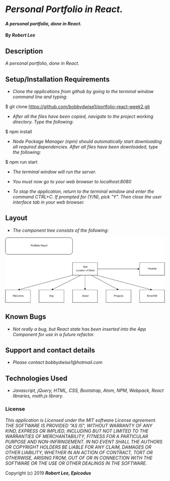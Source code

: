 # _Personal Portfolio in React._

#### _A personal portfolio, done in React._

#### By _**Robert Lee**_

## Description

_A personal portfolio, done in React._

## Setup/Installation Requirements

* _Clone the applications from github by going to the terminal window command line and typing:_

$ git clone https://github.com/bobbydwise1/portfolio-react-week2.git

* _After all the files have been copied, navigate to the project working directory.  Type the following:_

$ npm install

* _Node Package Manager (npm) should automatically start downloading all required dependencies.  After all files have been downloaded, type the following:_

$ npm run start

* _The terminal window will run the server._

* _You must now go to your web browser to localhost:8080_

* _To stop the application, return to the terminal window and enter the command CTRL+C.  If prompted for (Y/N), pick "Y".  Then close the user interface tab in your web browser._

## Layout

* _The component tree consists of the following:_

![Component Image](./src/assets/images/CompDiag.png)

## Known Bugs

* _Not really a bug, but React state has been inserted into the App Component for use in a future refactor._

## Support and contact details

* _Please contact bobbydwise1@hotmail.com_

## Technologies Used

* _Javascript, jQuery, HTML, CSS, Bootstrap, Atom, NPM, Webpack, React libraries, math.js library._

### License

*This application is Licensed under the MIT software License agreement. THE SOFTWARE IS PROVIDED "AS IS", WITHOUT WARRANTY OF ANY KIND, EXPRESS OR IMPLIED, INCLUDING BUT NOT LIMITED TO THE WARRANTIES OF MERCHANTABILITY, FITNESS FOR A PARTICULAR PURPOSE AND NON-INFRINGEMENT. IN NO EVENT SHALL THE AUTHORS OR COPYRIGHT HOLDERS BE LIABLE FOR ANY CLAIM, DAMAGES OR OTHER LIABILITY, WHETHER IN AN ACTION OF CONTRACT, TORT OR OTHERWISE, ARISING FROM, OUT OF OR IN CONNECTION WITH THE SOFTWARE OR THE USE OR OTHER DEALINGS IN THE SOFTWARE.*

Copyright (c) 2019 **_Robert Lee, Epicodus_**
